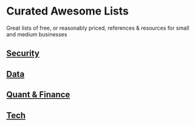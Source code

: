 # Curated Awesome Lists
Great lists of free, or reasonably priced, references & resources for small and medium businesses

## [Security](https://github.com/shadow-lake-partners/resources/tree/main/Curated%20Awesome%20Lists/Security)
## [Data](https://github.com/shadow-lake-partners/resources/tree/main/Curated%20Awesome%20Lists/Data)
## [Quant & Finance](https://github.com/shadow-lake-partners/resources/tree/main/Curated%20Awesome%20Lists/Quant%20%26%20Finance)
## [Tech](https://github.com/shadow-lake-partners/resources/tree/main/Curated%20Awesome%20Lists/Tech)



